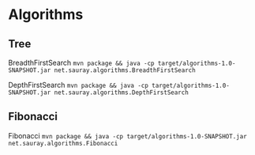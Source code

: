 # Algorithms

## Tree
BreadthFirstSearch `mvn package && java -cp target/algorithms-1.0-SNAPSHOT.jar net.sauray.algorithms.BreadthFirstSearch` 

DepthFirstSearch `mvn package && java -cp target/algorithms-1.0-SNAPSHOT.jar net.sauray.algorithms.DepthFirstSearch` 

## Fibonacci
Fibonacci `mvn package && java -cp target/algorithms-1.0-SNAPSHOT.jar net.sauray.algorithms.Fibonacci`
